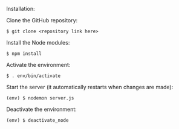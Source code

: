 Installation:

Clone the GitHub repository:

```$ git clone <repository link here>```

Install the Node modules:

```$ npm install```

Activate the environment:

```$ . env/bin/activate```

Start the server (it automatically restarts when changes are made):

```(env) $ nodemon server.js```

Deactivate the environment:

```(env) $ deactivate_node```